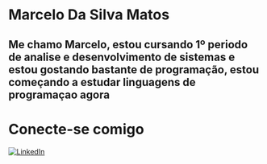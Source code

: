 #  Marcelo Da Silva Matos

## Me chamo Marcelo, estou cursando 1º periodo de analise e desenvolvimento de sistemas e estou gostando bastante de programação, estou começando a estudar linguagens de programaçao agora

# Conecte-se comigo

[![LinkedIn](https://img.shields.io/badge/LinkedIn-000?style=for-the-badge&logo=linkedin&logoColor=0E76A8)](https://www.linkedin.com/in/marcelo-matos23/)



